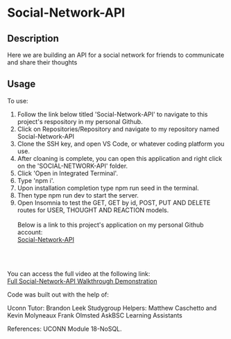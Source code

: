 # Social-Network-API

## Description
Here we are building an API for a social network for friends to communicate and share their thoughts

## Usage

To use: <br>
1. Follow the link below titled 'Social-Network-API' to navigate to this project's respository in my personal Github. <br>
2. Click on Repositories/Repository and navigate to my repository named Social-Network-API<br>
3. Clone the SSH key, and open VS Code, or whatever coding platform you use. <br>
4. After cloaning is complete, you can open this application and right click on the 'SOCIAL-NETWORK-API' folder. <br>
5. Click 'Open in Integrated Terminal'.<br>
6. Type 'npm i'.<br>
7. Upon installation completion type npm run seed in the terminal.
8. Then type npm run dev to start the server.
13. Open Insomnia to test the GET, GET by id, POST, PUT AND DELETE routes for USER, THOUGHT AND REACTION models. 
<br><br>
Below is a link to this project's application on my personal Github account: <br>
<a href="https://github.com/Hflora2010/Social-Network-API">Social-Network-API</a>
<br>
<br>

You can access the full video at the following link: <br>
<a href="https://drive.google.com/drive/u/0/my-drive"> Full Social-Network-API Walkthrough Demonstration</a><br>

Code was built out with the help of:

Uconn Tutor: Brandon Leek
Studygroup Helpers: Matthew Caschetto and Kevin Molyneaux Frank Olmsted
AskBSC Learning Assistants

References: UCONN Module 18-NoSQL.